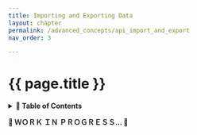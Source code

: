 ```yaml
---
title: Importing and Exporting Data
layout: chapter
permalink: /advanced_concepts/api_import_and_export
nav_order: 3

---
```


# {{ page.title }}

<details class="chaptertoc">
<summary>
<strong>📖 Table of Contents</strong>
</summary>

  {{ "
<!-- vim-markdown-toc GitLab -->

<!-- vim-markdown-toc -->
       " | markdownify }}

</details>


**🚧  ＷＯＲＫ  ＩＮ  ＰＲＯＧＲＥＳＳ...  🚧**


